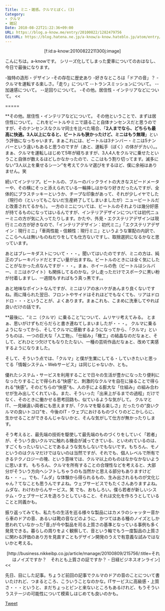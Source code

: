 ```yaml
---
Title: ミニ・雑感。クルマとぼく。(3)
Category:
- クルマ
- 雑記
Date: 2010-08-22T21:22:36+09:00
URL: https://blog.a-know.me/entry/20100822/1282479756
EditURL: https://blog.hatena.ne.jp/a-know/a-know.hateblo.jp/atom/entry/12921228815727979811
---
```




<div align = center>[f:id:a-know:20100822211300j:image]</div>


こんにちは。a-knowです。
シリーズ化してしまった愛車についてのおはなし、今日で最後になります。


>>
-独特の造形・デザイン
-その存在に歴史あり
-好きなところは「ドアの音」？
-クルマを運転する楽しさ。「走り」について
--トランスミッションについて。
--加速感について。
--足回りについて。
-その他。居住性・インテリアなどについて。
<<


=====


**その他。居住性・インテリアなどについて。
その他ということで、まずは居住性について。
これをビートルやミニで語ること自体ナンセンスだと思うのですが、そのナンセンスなクルマ同士を比べた場合、「<span style="font-weight:bold;">2人までなら、どちらも最高に快適。3人以上になると、ビートルも狭かったけど、ミニはもう無理</span>」という評価になっちゃいます。まぁこれには、ビートルは3ナンバー・ミニは5ナンバーという違いもあると思うのですが（あと、運転手（ぼく）の体がデカい）。。
まぁ、クルマを運転しはじめて5年が経ちますが、3人4人をクルマに乗せたということ自体が数えるほどしかなかったので、ここはもう割り切ってます。滅多にない“3人以上を乗せるシーン”を考えてクルマ選びをするほど、僕に余裕はありません。笑


続いてインテリア。ビートルの、ブルーのバックライトの大きなスピードメーターや、その横にそっと添えられている一輪挿しはかなり好きだったんですが、全体的にプラスチッキーというか、チープな印象があって、それが少しイヤでした（現行の（といってもこないだ生産終了してしまいましたが）ニュービートルだと改善されてるかも）。
一方のミニについては、ビートルのそれよりは幾分好感が持てるものになってはいるんですが、インテリアデザインについては初代ニューミニの方が気に入ってたりします。かたや、外見・エクステリアデザインは現行ミニの方が好きなので、「インテリアデザイン：初代ミニ」「エクステリアデザイン：現行ミニ」「車両性能・信頼性：現行ミニ」というような軍配の内訳で、ここらへんは無いものねだりをしても仕方ないですし、取捨選択になるかなと思っています。


あとはブレーキダストについて・・・。聞いてはいたのですが、ミニの方は、純正のブレーキパッドだとすごい量が出ますね。ビートルのときには全く気にしたことがなかった点なんですが・・・。まぁ、ホイールの色（ビートルはシルバー、ミニはホワイト）も関係してるのかな。少し走っただけでスポークに黒い粉が付着しますし、一週間もすればもう真っ黒です。。


あと地味なポイントなんですが、ミニはリアの水ハケがあんまり良くないですね。雨に降られた翌日、フロントやサイドはそれほどでもなくても、リアはドロドロ・・・ということが、よくあります。まぁこれも、こまめに洗車してやれば良いだけの話です。


**最後に、“ミニ（クルマ）に乗ること”について、ムリヤリ考えてみる。
とまぁ、思いがけずもだらだらと書き連ねてしまいましたが・・・。
クルマに乗るようになってから、そしてクルマに感動するようになってから、「クルマ」というものは、一つの巨大な「人工物」、「仕組み」「機工」の結晶なのだなぁと、そして、どれひとつ欠けてもなりたたない、一種の芸術作品だなぁと、改めて実感するようになりました。


そして、そういう点では、「クルマ」と僕が生業にしてる・していきたいと思ってる「情報システム・Webサービス」は同じじゃないか、とも。


優れたシステム・サービスを利用することで日々の生活が豊かになったり便利になったりすることで得られる“快感”と、刺激的なクルマを自在に操ることで得られる“快感”。そのどちらの“快感”も、人の手による膨大な「仕組み」の組み合わせが生み出してくれている。また、そういった「出来上がるまでの過程」だけでなく、そのときに働かせる思考回路も、似ているような気がして。
クルマとIT、一見縁遠い両者にも思えますが、「クルマを駆る楽しさ」だったりの“良いクルマの良いトコロ”を、今後のIT・ウェブにおけるものづくりのどこかしらに、生かせることができるんじゃないかと、そんな気がして仕方が無かったりします。


そう考えると、最先端の技術を駆使して最先端のものづくりをしていく「若者」が、そういう良いクルマに触れる機会が減ってきている、といわれているのは、すごくもったいないことであるような気もしないでもないです。もちろん、モノというのはクルマだけではないのは当然ですが、それでも、個人レベルで所有できるテクノロジーの塊、という意味では、クルマ以上のものはなかなかないように思います。
もちろん、クルマを所有することの合理性などを考えると、大部分がそういう方向へシフトしちゃうのも当然かと思える部分もありますけどね・・・。。でも、「ムダ」な体験から得られるもの、生み出されるものが文化じゃん？てなことも思うんですよね。ウェブサービスでもたくさんありますよね。ムダな、わけわからんサービス。笑
でも、おもしろい。僕ら若者が新しいシステム・ウェブサービスを造ろうとしていること、それは文化を作ろうとしていることと同義かも。


>>
振り返ってみても、私たちの生活を巡る様々な製品にはカメラのシャッター音から車のドアの音、あるいは靴の音などのように、かつてはある種のノイズとしか思われていなかった｢音｣が今や製品を司る上質さの基準となっている事例も多く発見できる。暮らしの周りをよく観察して、音という軸でもう一度製品の上質さに関わる評価のあり方を見直すこともデザイン開発のうえで有意義な試みではないかと考える。
<div align=right>[http://business.nikkeibp.co.jp/article/manage/20100809/215756/:title=それはノイズですか？　それとも上質さの証ですか？ - 日経ビジネスオンライン]</div>
<<


先日、目にした記事。ちょうど前回の記事でクルマのドアの音のことについて書いたけれど、つまるところ、こういうことなのかな。ITサービスに高級感・上質さ・・・というと、まだちょっとピンと来ないところもあるけれど、もうそういうステージの可能性について模索しはじめても良いのかも。



<a href="http://twitter.com/share" class="twitter-share-button" data-count="horizontal" data-via="a_know" data-related="CDiT_info" data-lang="ja">Tweet</a><script type="text/javascript" src="http://platform.twitter.com/widgets.js"></script>
